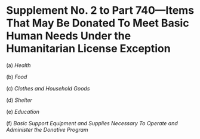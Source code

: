 # Supplement No. 2 to Part 740—Items That May Be Donated To Meet Basic Human Needs Under the Humanitarian License Exception


(a) *Health*

(b) *Food*

(c) *Clothes and Household Goods*

(d) *Shelter*

(e) *Education*

(f) *Basic Support Equipment and Supplies Necessary To Operate and Administer the Donative Program*

